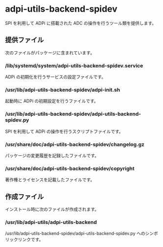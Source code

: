 adpi-utils-backend-spidev
=========================

SPI を利用して ADPi に搭載された ADC の操作を行うツール類を提供します。

## 提供ファイル
次のファイルがパッケージに含まれています。

### /lib/systemd/system/adpi-utils-backend-spidev.service  
ADPi の初期化を行うサービスの設定ファイルです。

### /usr/lib/adpi-utils-backend-spidev/adpi-init.sh  
起動時に ADPi の初期設定を行うファイルです。

### /usr/lib/adpi-utils-backend-spidev/adpi-utils-backend-spidev.py  
SPI を利用して ADPi の操作を行うスクリプトファイルです。

### /usr/share/doc/adpi-utils-backend-spidev/changelog.gz
パッケージの変更履歴を記録したファイルです。

### /usr/share/doc/adpi-utils-backend-spidev/copyright
著作権とライセンスを記載したファイルです。

## 作成ファイル
インストール時に次のファイルが作成されます。

### /usr/lib/adpi-utils/adpi-utils-backend  
/usr/lib/adpi-utils-backend-spidev/adpi-utils-backend-spidev.py へのシンボリックリンクです。
